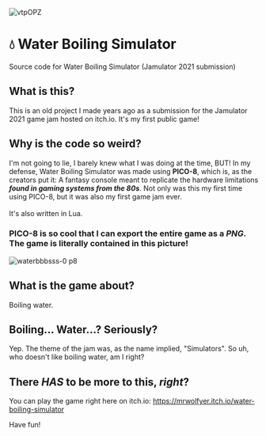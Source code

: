 ![vtpOPZ](https://github.com/MrWolfyer/WaterBoilSim/assets/82157205/7b861d46-8343-4e48-b25f-c9c46742f91e)
# 💧 Water Boiling Simulator
Source code for Water Boiling Simulator (Jamulator 2021 submission)

## What is this?
This is an old project I made years ago as a submission for the Jamulator 2021 game jam hosted on itch.io. It's my first public game!

## Why is the code so weird?
I'm not going to lie, I barely knew what I was doing at the time, BUT! In my defense, Water Boiling Simulator was made using **PICO-8**, which is, as the creators put it: A fantasy console meant to replicate the hardware limitations ***found in gaming systems from the 80s***.
Not only was this my first time using PICO-8, but it was also my first game jam ever.
<br>
<br>
It's also written in Lua.

### PICO-8 is so cool that I can export the entire game as a ***PNG***. The game is literally contained in this picture!
![waterbbbsss-0 p8](https://github.com/MrWolfyer/WaterBoilSim/assets/82157205/8b4699bf-bc48-4837-9663-83b234be6257)


## What is the game about?
Boiling water.

## Boiling... Water...? Seriously?
Yep. The theme of the jam was, as the name implied, "Simulators". So uh, who doesn't like boiling water, am I right?

## There _**HAS**_ to be more to this, *right*?
You can play the game right here on itch.io: https://mrwolfyer.itch.io/water-boiling-simulator

Have fun!
